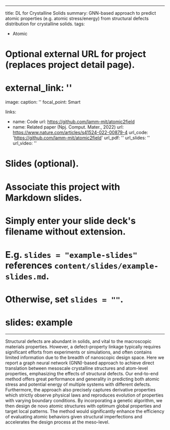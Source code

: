 
---
title: DL for Crystalline Solids 
summary: GNN-based approach to predict atomic properties (e.g. atomic stress/energy) from structural defects distribution for crystalline solids. 
tags:
  - Atomic


# Optional external URL for project (replaces project detail page).
# external_link: ''

image:
  caption: ''
  focal_point: Smart

links:
  - name: Code
    url: https://github.com/lamm-mit/atomic2field
  - name: Related paper (Npj. Comput. Mater., 2022)
    url: https://www.nature.com/articles/s41524-022-00879-4
url_code: 'https://github.com/lamm-mit/atomic2field'
url_pdf: ''
url_slides: ''
url_video: ''

# Slides (optional).
#   Associate this project with Markdown slides.
#   Simply enter your slide deck's filename without extension.
#   E.g. `slides = "example-slides"` references `content/slides/example-slides.md`.
#   Otherwise, set `slides = ""`.
#   slides: example
---

Structural defects are abundant in solids, and vital to the macroscopic materials properties. However, a defect-property linkage typically requires significant efforts from experiments or simulations, and often contains limited information due to the breadth of nanoscopic design space. Here we report a graph neural network (GNN)-based approach to achieve direct translation between mesoscale crystalline structures and atom-level properties, emphasizing the effects of structural defects. Our end-to-end method offers great performance and generality in predicting both atomic stress and potential energy of multiple systems with different defects. Furthermore, the approach also precisely captures derivative properties which strictly observe physical laws and reproduces evolution of properties with varying boundary conditions. By incorporating a genetic algorithm, we then design de novo atomic structures with optimum global properties and target local patterns. The method would significantly enhance the efficiency of evaluating atomic behaviors given structural imperfections and accelerates the design process at the meso-level.

